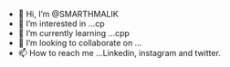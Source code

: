- 👋 Hi, I’m @SMARTHMALIK
- 👀 I’m interested in ...cp
- 🌱 I’m currently learning ...cpp
- 💞️ I’m looking to collaborate on ...
- 📫 How to reach me ...Linkedin, instagram and twitter.

<!---
SMARTHMALIK/SMARTHMALIK is a ✨ special ✨ repository because its `README.md` (this file) appears on your GitHub profile.
You can click the Preview link to take a look at your changes.
--->
